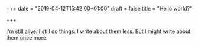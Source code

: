 +++
date = "2019-04-12T15:42:00+01:00"
draft = false
title = "Hello world?"

+++

I'm still alive. I still do things. I write about them less. But I might write about them once more.